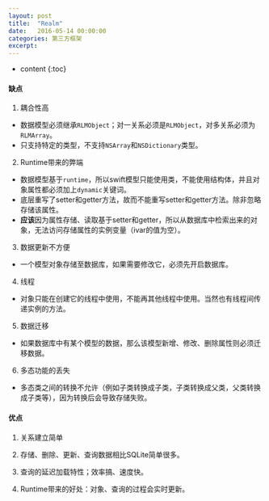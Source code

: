 ```yaml
---
layout: post
title:  "Realm"
date:   2016-05-14 00:00:00
categories: 第三方框架
excerpt: 
---
```


* content
{:toc}

#### 缺点

1. 耦合性高
 - 数据模型必须继承`RLMObject`；对一关系必须是`RLMObject`，对多关系必须为`RLMArray`。
 - 只支持特定的类型，不支持`NSArray`和`NSDictionary`类型。
  
2. Runtime带来的弊端
 - 数据模型基于`runtime`，所以swift模型只能使用类，不能使用结构体，并且对象属性都必须加上`dynamic`关键词。
 - 底层重写了setter和getter方法，故而不能重写setter和getter方法。除非忽略存储该属性。
 - **应该**因为属性存储、读取基于setter和getter，所以从数据库中检索出来的对象，无法访问存储属性的实例变量（ivar的值为空）。

3. 数据更新不方便
 - 一个模型对象存储至数据库，如果需要修改它，必须先开启数据库。

4. 线程
 - 对象只能在创建它的线程中使用，不能再其他线程中使用。当然也有线程间传递实例的方法。

5. 数据迁移
 - 如果数据库中有某个模型的数据，那么该模型新增、修改、删除属性则必须迁移数据。

6. 多态功能的丢失
 - 多态类之间的转换不允许（例如子类转换成子类，子类转换成父类，父类转换成子类等），因为转换后会导致存储失败。


#### 优点

1. 关系建立简单

2. 存储、删除、更新、查询数据相比SQLite简单很多。

3. 查询的延迟加载特性；效率搞、速度快。
  
2. Runtime带来的好处：对象、查询的过程会实时更新。